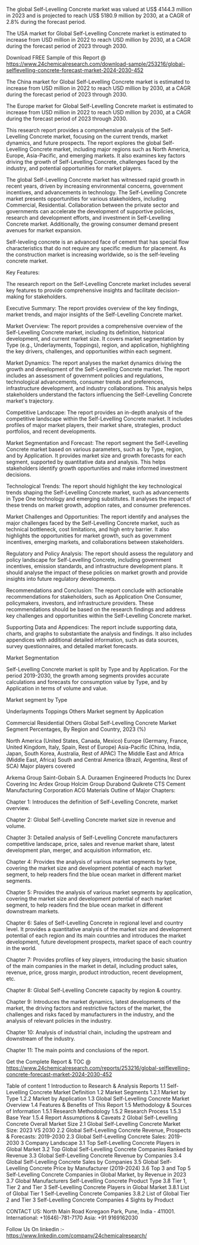 The global Self-Levelling Concrete market was valued at US$ 4144.3 million in 2023 and is projected to reach US$ 5180.9 million by 2030, at a CAGR of 2.8% during the forecast period.

The USA market for Global Self-Levelling Concrete market is estimated to increase from USD million in 2022 to reach USD million by 2030, at a CAGR during the forecast period of 2023 through 2030.

Download FREE Sample of this Report @ https://www.24chemicalresearch.com/download-sample/253216/global-selflevelling-concrete-forecast-market-2024-2030-452

The China market for Global Self-Levelling Concrete  market is estimated to increase from USD million in 2022 to reach USD million by 2030, at a CAGR during the forecast period of 2023 through 2030.

The Europe market for Global Self-Levelling Concrete market is estimated to increase from USD million in 2022 to reach USD million by 2030, at a CAGR during the forecast period of 2023 through 2030.

This research report provides a comprehensive analysis of the Self-Levelling Concrete market, focusing on the current trends, market dynamics, and future prospects. The report explores the global Self-Levelling Concrete market, including major regions such as North America, Europe, Asia-Pacific, and emerging markets. It also examines key factors driving the growth of Self-Levelling Concrete, challenges faced by the industry, and potential opportunities for market players.

The global Self-Levelling Concrete market has witnessed rapid growth in recent years, driven by increasing environmental concerns, government incentives, and advancements in technology. The Self-Levelling Concrete market presents opportunities for various stakeholders, including Commercial, Residential. Collaboration between the private sector and governments can accelerate the development of supportive policies, research and development efforts, and investment in Self-Levelling Concrete market. Additionally, the growing consumer demand present avenues for market expansion.

Self-leveling concrete is an advanced face of cement that has special flow characteristics that do not require any specific medium for placement. As the construction market is increasing worldwide, so is the self-leveling concrete market.

Key Features:

The research report on the Self-Levelling Concrete market includes several key features to provide comprehensive insights and facilitate decision-making for stakeholders.

Executive Summary: The report provides overview of the key findings, market trends, and major insights of the Self-Levelling Concrete market.

Market Overview: The report provides a comprehensive overview of the Self-Levelling Concrete market, including its definition, historical development, and current market size. It covers market segmentation by Type (e.g., Underlayments, Toppings), region, and application, highlighting the key drivers, challenges, and opportunities within each segment.

Market Dynamics: The report analyses the market dynamics driving the growth and development of the Self-Levelling Concrete market. The report includes an assessment of government policies and regulations, technological advancements, consumer trends and preferences, infrastructure development, and industry collaborations. This analysis helps stakeholders understand the factors influencing the Self-Levelling Concrete market's trajectory.

Competitive Landscape: The report provides an in-depth analysis of the competitive landscape within the Self-Levelling Concrete market. It includes profiles of major market players, their market share, strategies, product portfolios, and recent developments.

Market Segmentation and Forecast: The report segment the Self-Levelling Concrete market based on various parameters, such as by Type, region, and by Application. It provides market size and growth forecasts for each segment, supported by quantitative data and analysis. This helps stakeholders identify growth opportunities and make informed investment decisions.

Technological Trends: The report should highlight the key technological trends shaping the Self-Levelling Concrete market, such as advancements in Type One technology and emerging substitutes. It analyses the impact of these trends on market growth, adoption rates, and consumer preferences.

Market Challenges and Opportunities: The report identify and analyses the major challenges faced by the Self-Levelling Concrete market, such as technical bottleneck, cost limitations, and high entry barrier. It also highlights the opportunities for market growth, such as government incentives, emerging markets, and collaborations between stakeholders.

Regulatory and Policy Analysis: The report should assess the regulatory and policy landscape for Self-Levelling Concrete, including government incentives, emission standards, and infrastructure development plans. It should analyse the impact of these policies on market growth and provide insights into future regulatory developments.

Recommendations and Conclusion: The report conclude with actionable recommendations for stakeholders, such as Application One Consumer, policymakers, investors, and infrastructure providers. These recommendations should be based on the research findings and address key challenges and opportunities within the Self-Levelling Concrete market.

Supporting Data and Appendices: The report include supporting data, charts, and graphs to substantiate the analysis and findings. It also includes appendices with additional detailed information, such as data sources, survey questionnaires, and detailed market forecasts.

Market Segmentation

Self-Levelling Concrete market is split by Type and by Application. For the period 2019-2030, the growth among segments provides accurate calculations and forecasts for consumption value by Type, and by Application in terms of volume and value.

Market segment by Type

Underlayments
Toppings
Others
Market segment by Application

Commercial
Residential
Others
Global Self-Levelling Concrete Market Segment Percentages, By Region and Country, 2023 (%)

North America (United States, Canada, Mexico)
Europe (Germany, France, United Kingdom, Italy, Spain, Rest of Europe)
Asia-Pacific (China, India, Japan, South Korea, Australia, Rest of APAC)
The Middle East and Africa (Middle East, Africa)
South and Central America (Brazil, Argentina, Rest of SCA)
Major players covered

Arkema Group
Saint-Gobain S.A.
Duraamen Engineered Products Inc
Durex Covering Inc
Ardex Group
Holcim Group
Durabond
Quikrete
CTS Cement Manufacturing Corporation
ACG Materials
Outline of Major Chapters:

Chapter 1: Introduces the definition of Self-Levelling Concrete, market overview.

Chapter 2: Global Self-Levelling Concrete market size in revenue and volume.

Chapter 3: Detailed analysis of Self-Levelling Concrete manufacturers competitive landscape, price, sales and revenue market share, latest development plan, merger, and acquisition information, etc.

Chapter 4: Provides the analysis of various market segments by type, covering the market size and development potential of each market segment, to help readers find the blue ocean market in different market segments.

Chapter 5: Provides the analysis of various market segments by application, covering the market size and development potential of each market segment, to help readers find the blue ocean market in different downstream markets.

Chapter 6: Sales of Self-Levelling Concrete in regional level and country level. It provides a quantitative analysis of the market size and development potential of each region and its main countries and introduces the market development, future development prospects, market space of each country in the world.

Chapter 7: Provides profiles of key players, introducing the basic situation of the main companies in the market in detail, including product sales, revenue, price, gross margin, product introduction, recent development, etc.

Chapter 8: Global Self-Levelling Concrete capacity by region & country.

Chapter 9: Introduces the market dynamics, latest developments of the market, the driving factors and restrictive factors of the market, the challenges and risks faced by manufacturers in the industry, and the analysis of relevant policies in the industry.

Chapter 10: Analysis of industrial chain, including the upstream and downstream of the industry.

Chapter 11: The main points and conclusions of the report.

Get the Complete Report & TOC @ https://www.24chemicalresearch.com/reports/253216/global-selflevelling-concrete-forecast-market-2024-2030-452

Table of content
1 Introduction to Research & Analysis Reports
1.1 Self-Levelling Concrete Market Definition
1.2 Market Segments
1.2.1 Market by Type
1.2.2 Market by Application
1.3 Global Self-Levelling Concrete Market Overview
1.4 Features & Benefits of This Report
1.5 Methodology & Sources of Information
1.5.1 Research Methodology
1.5.2 Research Process
1.5.3 Base Year
1.5.4 Report Assumptions & Caveats
2 Global Self-Levelling Concrete Overall Market Size
2.1 Global Self-Levelling Concrete Market Size: 2023 VS 2030
2.2 Global Self-Levelling Concrete Revenue, Prospects & Forecasts: 2019-2030
2.3 Global Self-Levelling Concrete Sales: 2019-2030
3 Company Landscape
3.1 Top Self-Levelling Concrete Players in Global Market
3.2 Top Global Self-Levelling Concrete Companies Ranked by Revenue
3.3 Global Self-Levelling Concrete Revenue by Companies
3.4 Global Self-Levelling Concrete Sales by Companies
3.5 Global Self-Levelling Concrete Price by Manufacturer (2019-2024)
3.6 Top 3 and Top 5 Self-Levelling Concrete Companies in Global Market, by Revenue in 2023
3.7 Global Manufacturers Self-Levelling Concrete Product Type
3.8 Tier 1, Tier 2 and Tier 3 Self-Levelling Concrete Players in Global Market
3.8.1 List of Global Tier 1 Self-Levelling Concrete Companies
3.8.2 List of Global Tier 2 and Tier 3 Self-Levelling Concrete Companies
4 Sights by Product

CONTACT US:
North Main Road Koregaon Park, Pune, India - 411001.
International: +1(646)-781-7170
Asia: +91 9169162030

Follow Us On linkedin :- https://www.linkedin.com/company/24chemicalresearch/
